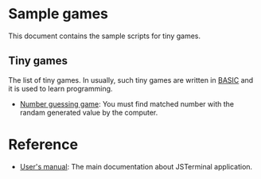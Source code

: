 # Sample games
This document contains the sample scripts for tiny games.

## Tiny games
The list of tiny games. In usually, such tiny games are written in [BASIC](https://en.wikipedia.org/wiki/Tiny_BASIC) and it is used to learn programming.

* [Number guessing game](https://github.com/steelwheels/JSTerminal/blob/master/Resource/Game/num_guess.js): You must find matched number with the randam generated value by the computer. 

# Reference
* [User's manual](UsersManual.md): The main documentation about JSTerminal application.
